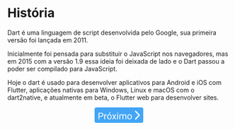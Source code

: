 # História

Dart é uma linguagem de script desenvolvida pelo Google, sua primeira versão foi lançada em 2011.

Inicialmente foi pensada para substituir o JavaScript nos navegadores, mas em 2015 com a versão 1.9 essa ideia foi deixada de lado e o Dart passou a poder ser compilado para JavaScript.

Hoje o dart é usado para desenvolver aplicativos para Android e iOS com Flutter, aplicações nativas para Windows, Linux e macOS com o dart2native, e atualmente em beta, o Flutter web para desenvolver sites.
<p align="center">
  <a href="../01-Ambiente/0-AmbienteLinux.md">
    <img src="/4noobsAssets/proximo.svg" height=35>
  </a>
</p>